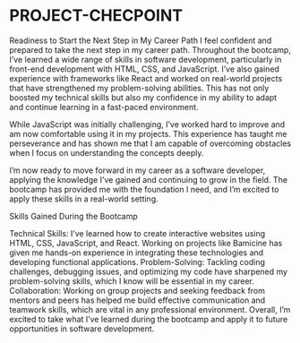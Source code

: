 # PROJECT-CHECPOINT
Readiness to Start the Next Step in My Career Path
I feel confident and prepared to take the next step in my career path. Throughout the bootcamp, I’ve learned a wide range of skills in software development, particularly in front-end development with HTML, CSS, and JavaScript. I’ve also gained experience with frameworks like React and worked on real-world projects that have strengthened my problem-solving abilities. This has not only boosted my technical skills but also my confidence in my ability to adapt and continue learning in a fast-paced environment.

While JavaScript was initially challenging, I’ve worked hard to improve and am now comfortable using it in my projects. This experience has taught me perseverance and has shown me that I am capable of overcoming obstacles when I focus on understanding the concepts deeply.

I’m now ready to move forward in my career as a software developer, applying the knowledge I’ve gained and continuing to grow in the field. The bootcamp has provided me with the foundation I need, and I’m excited to apply these skills in a real-world setting.

Skills Gained During the Bootcamp

Technical Skills: I’ve learned how to create interactive websites using HTML, CSS, JavaScript, and React. Working on projects like Bamicine has given me hands-on experience in integrating these technologies and developing functional applications.
Problem-Solving: Tackling coding challenges, debugging issues, and optimizing my code have sharpened my problem-solving skills, which I know will be essential in my career.
Collaboration: Working on group projects and seeking feedback from mentors and peers has helped me build effective communication and teamwork skills, which are vital in any professional environment.
Overall, I’m excited to take what I’ve learned during the bootcamp and apply it to future opportunities in software development.
